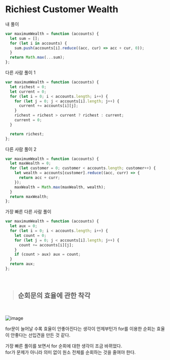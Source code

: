 # Richiest Customer Wealth

내 풀이

```js
var maximumWealth = function (accounts) {
  let sum = [];
  for (let i in accounts) {
    sum.push(accounts[i].reduce((acc, cur) => acc + cur, 0));
  }
  return Math.max(...sum);
};
```

다른 사람 풀이 1

```js
var maximumWealth = function (accounts) {
  let richest = 0;
  let current = 0;
  for (let i = 0; i < accounts.length; i++) {
    for (let j = 0; j < accounts[i].length; j++) {
      current += accounts[i][j];
    }
    richest = richest > current ? richest : current;
    current = 0;
  }

  return richest;
};
```

다른 사람 풀이 2

```js
var maximumWealth = function (accounts) {
  let maxWealth = 0;
  for (let customer = 0; customer < accounts.length; customer++) {
    let wealth = accounts[customer].reduce((acc, curr) => {
      return acc + curr;
    });
    maxWealth = Math.max(maxWealth, wealth);
  }
  return maxWealth;
};
```

가장 빠른 다른 사람 풀이

```js
var maximumWealth = function (accounts) {
  let aux = 0;
  for (let i = 0; i < accounts.length; i++) {
    let count = 0;
    for (let j = 0; j < accounts[i].length; j++) {
      count += accounts[i][j];
    }
    if (count > aux) aux = count;
  }
  return aux;
};
```

<br>

> ## 순회문의 효율에 관한 착각

<br>

![image](https://user-images.githubusercontent.com/65898889/101481314-4f1c5080-3998-11eb-8cc0-30e7fd49371a.png)

for문이 늘어날 수록 효율이 안좋아진다는 생각이 언제부턴가 for를 이용한 순회는 효율이 안좋다는 선입견을 만든 것 같다.

가장 빠른 풀이를 보면서 for 순회에 대한 생각이 조금 바뀌었다.<br>
for가 문제가 아니라 의미 없이 원소 전체를 순회하는 것을 줄여야 한다.